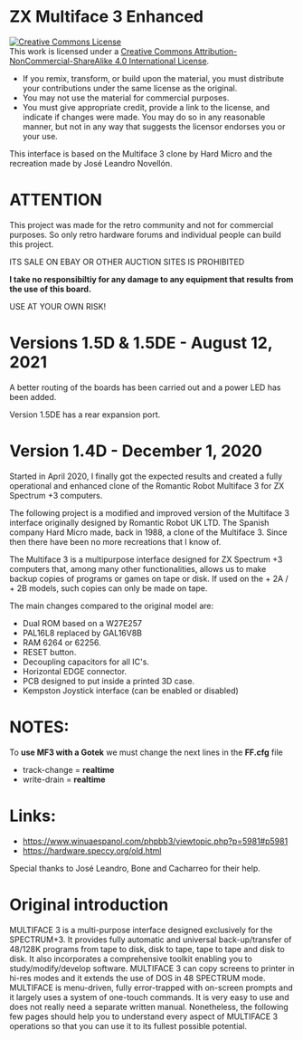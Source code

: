 # ZX Multiface 3 Enhanced

<a rel="license" href="http://creativecommons.org/licenses/by-nc-sa/4.0/"><img alt="Creative Commons License" style="border-width:0" src="https://i.creativecommons.org/l/by-nc-sa/4.0/88x31.png" /></a><br />This work is licensed under a <a rel="license" href="http://creativecommons.org/licenses/by-nc-sa/4.0/">Creative Commons Attribution-NonCommercial-ShareAlike 4.0 International License</a>.

* If you remix, transform, or build upon the material, you must distribute your contributions under the same license as the original.
* You may not use the material for commercial purposes.
* You must give appropriate credit, provide a link to the license, and indicate if changes were made. You may do so in any reasonable manner, but not in any way that suggests the licensor endorses you or your use.

This interface is based on the Multiface 3 clone by Hard Micro and the recreation made by José Leandro Novellón.

# ATTENTION

This project was made for the retro community and not for commercial purposes. So only retro hardware forums and individual people can build this project.

ITS SALE ON EBAY OR OTHER AUCTION SITES IS PROHIBITED

**I take no responsibiltiy for any damage to any equipment that results from the use of this board.**

USE AT YOUR OWN RISK!

# Versions 1.5D & 1.5DE - August 12, 2021

A better routing of the boards has been carried out and a power LED has been added.

Version 1.5DE has a rear expansion port.

# Version 1.4D - December 1, 2020

Started in April 2020, I finally got the expected results and created a fully operational and enhanced clone
of the Romantic Robot Multiface 3 for ZX Spectrum +3 computers.

The following project is a modified and improved version of the Multiface 3 interface originally designed by Romantic Robot UK LTD.
The Spanish company Hard Micro made, back in 1988, a clone of the Multiface 3. Since then there have been no more recreations that I know of.

The Multiface 3 is a multipurpose interface designed for ZX Spectrum +3 computers that, among many other functionalities,
allows us to make backup copies of programs or games on tape or disk. If used on the + 2A / + 2B models, such copies can only be made on tape.

The main changes compared to the original model are:

- Dual ROM based on a W27E257
- PAL16L8 replaced by GAL16V8B
- RAM 6264 or 62256.
- RESET button.
- Decoupling capacitors for all IC's.
- Horizontal EDGE connector.
- PCB designed to put inside a printed 3D case.
- Kempston Joystick interface (can be enabled or disabled)

# NOTES:

To **use MF3 with a Gotek** we must change the next lines in the **FF.cfg** file

- track-change = **realtime**
- write-drain = **realtime**

# Links:

- https://www.winuaespanol.com/phpbb3/viewtopic.php?p=5981#p5981
- https://hardware.speccy.org/old.html

Special thanks to José Leandro, Bone and Cacharreo for their help.

# Original introduction

MULTIFACE 3 is a multi-purpose interface designed exclusively for the
SPECTRUM+3. It provides fully automatic and universal back-up/transfer of
48/128K programs from tape to disk, disk to tape, tape to tape and disk to
disk. It also incorporates a comprehensive toolkit enabling you to
study/modify/develop software. MULTIFACE 3 can copy screens to printer in
hi-res modes and it extends the use of DOS in 48 SPECTRUM mode. MULTIFACE
is menu-driven, fully error-trapped with on-screen prompts and it largely
uses a system of one-touch commands. It is very easy to use and does not
really need a separate written manual. Nonetheless, the following few pages
should help you to understand every aspect of MULTIFACE 3 operations so that
you can use it to its fullest possible potential.
